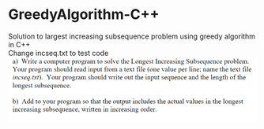 # GreedyAlgorithm-C++
Solution to largest increasing subsequence problem using greedy algorithm in C++<br>
Change incseq.txt to test code<br>
![project description](https://github.com/jmflanne/GreedyAlgorithm-C/blob/main/GreedyAlgorithmProblem.png)
